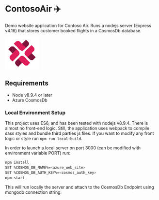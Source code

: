 # ContosoAir ✈️

Demo website application for Contoso Air. Runs a nodejs server (Express v4.16) that stores customer booked flights in a CosmosDb database.

![contoso](ContosAir.png)

## Requirements

* Node v8.9.4 or later
* Azure CosmosDb

### Local Environment Setup

This project uses ES6, and has been tested with nodejs v8.9.4.
There is almost no front-end logic. Still, the application uses webpack to compile sass styles and bundle third parties js files. If you want to modify any front logic or style run `npm run local:build`.

In order to launch a local server on port 3000 (can be modified with environment variable PORT) run:

```bash
npm install
SET %COSMOS_DB_NAME%=<azure_web_site>
SET %COSMOS_DB_AUTH_KEY%=<cosmos_auth_key>
npm start
```

This will run locally the server and attach to the CosmosDb Endpoint using mongodb connection string.
